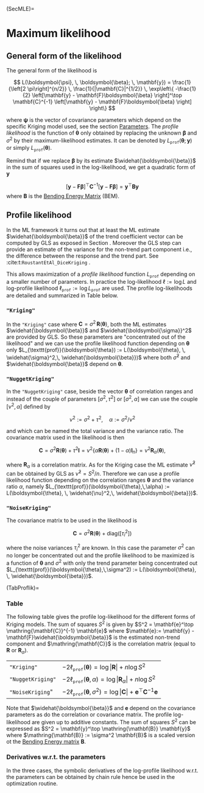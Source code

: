 (SecMLE)=
# Maximum likelihood

## General form of the likelihood

The general form of the likelihood is

$$
  L(\boldsymbol{\psi}, \, \boldsymbol{\beta}; \, \mathbf{y})
  = \frac{1}{\left[2 \pi\right]^{n/2}} \,
  \frac{1}{|\mathbf{C}|^{1/2}} \,
  \exp\left\{
    -\frac{1}{2} 
    \left[\mathbf{y} - \mathbf{F}\boldsymbol{\beta} \right]^\top \mathbf{C}^{-1}
    \left[\mathbf{y} - \mathbf{F}\boldsymbol{\beta} \right]
    \right\}
$$

where $\boldsymbol{\psi}$ is the vector of covariance parameters which
depend on the specific Kriging model used, see the section
[Parameters](SecParam). The *profile likelihood* is the function of
$\boldsymbol{\theta}$ only obtained by replacing the unknown
$\boldsymbol{\beta}$ and $\sigma^2$ by their maximum-likelihood
estimates. It can be denoted by
$L_{\texttt{prof}}(\boldsymbol{\theta};\,\mathbf{y})$ or simply
$L_{\texttt{prof}}(\boldsymbol{\theta})$.

Remind that if we replace $\boldsymbol{\beta}$ by its estimate
$\widehat{\boldsymbol{\beta}}$ in the sum of squares used in the
log-likelihood, we get a quadratic form of $\mathbf{y}$

$$
 \left[\mathbf{y} - \mathbf{F}\boldsymbol{\beta} \right]^\top \mathbf{C}^{-1}
 \left[\mathbf{y} - \mathbf{F}\boldsymbol{\beta} \right] = 
  \mathbf{y}^\top \mathbf{B} \mathbf{y}
$$
where $\mathbf{B}$ is the [Bending Energy Matrix](SecBending) (BEM).

## Profile likelihood

In the ML framework it turns out that at least the ML estimate
$\widehat{\boldsymbol{\beta}}$ of the trend coefficient vector can be
computed by GLS as exposed in Section [](SecGLS). Moreover the GLS
step can provide an estimate of the variance for the non-trend part
component i.e., the difference between the response and the trend
part. See :cite:t:`RoustantEtAl_DiceKriging` .

This allows maximization of a *profile likelihood* function
$L_{\texttt{prof}}$ depending on a smaller number of parameters. In
practice the log-likelihood $\ell := \log L$ and log-profile
likelihood $\ell_{\texttt{prof}} := \log L_{\texttt{prof}}$ are
used. The profile log-likelihoods are detailed and summarized in
Table below.

### `"Kriging"`

In the `"Kriging"` case where
$\mathbf{C} = \sigma^2 \, \mathbf{R}(\boldsymbol{\theta})$, both the ML estimates
$\widehat{\boldsymbol{\beta}}$ and $\widehat{\boldsymbol{\sigma}}^2$ are provided by
GLS. So these parameters are "concentrated out of the likelihood"
and we can use the profile likelihood function depending on
$\boldsymbol{\theta}$ only
$L_{\texttt{prof}}(\boldsymbol{\theta}) := L(\boldsymbol{\theta}, \,
\widehat{\sigma}^2,\, \widehat{\boldsymbol{\beta}})$ where both
$\widehat{\sigma}^2$ and $\widehat{\boldsymbol{\beta}}$ depend on
$\boldsymbol{\theta}$.


### `"NuggetKriging"`

In the `"NuggetKriging"` case, beside the vector $\boldsymbol{\theta}$ of
correlation ranges and instead of the couple of parameters
$[\sigma^2, \, \tau^2]$ or $[\sigma^2, \, \alpha]$ we can use the couple
$[\nu^2,\, \alpha]$ defined by

$$
\nu^2:= \sigma^2 + \tau^2, \quad \alpha := \sigma^2 / \nu^2
$$

and which can be named the total variance and the variance ratio.
The covariance matrix used in the
likelihood is then

$$
\mathbf{C} = \sigma^2 \mathbf{R}(\boldsymbol{\theta}) + \tau^2 \mathbf{I}
= \nu^2 \left\{\alpha \mathbf{R}(\boldsymbol{\theta}) + (1 - \alpha) \mathbf{I}_n \right\}
= \nu^2 \mathbf{R}_\alpha(\boldsymbol{\theta}),
$$

where $\mathbf{R}_\alpha$ is a correlation matrix. As for the Kriging
case the ML estimate $\widehat{\nu}^2$ can be obtained by GLS as
$\widehat{\nu}^2 = S^2/n$. Therefore we can use a profile likelihood
function depending on the correlation ranges $\boldsymbol{\theta}$ and
the variance ratio $\alpha$, namely
$L_{\texttt{prof}}(\boldsymbol{\theta},\,\alpha) :=
L(\boldsymbol{\theta}, \, \widehat{\nu}^2,\,
\widehat{\boldsymbol{\beta}})$.

### `"NoiseKriging"`

The covariance matrix to be used in the likelihood is

$$
\mathbf{C} = \sigma^2 \mathbf{R}(\boldsymbol{\theta}) + \text{diag}([\tau^2_i]) 
$$

where the noise variances $\tau_i^2$ are known.  In this case the
parameter $\sigma^2$ can no longer be concentrated out and the profile
likelihood to be maximized is a function of $\boldsymbol{\theta}$ and
$\sigma^2$ with only the trend parameter being concentrated out
$L_{\texttt{prof}}(\boldsymbol{\theta},\,\sigma^2) := L(\boldsymbol{\theta}, \,
\widehat{\boldsymbol{\beta}})$.

(TabProflik)=
### Table 
 
The following table gives the profile log-likelihood for the different
forms of Kriging models. The sum of squares $S^2$ is given by $S^2 =
\mathbf{e}^\top \mathring{\mathbf{C}}^{-1} \mathbf{e}$ where
$\mathbf{e}:= \mathbf{y} - \mathbf{F}\widehat{\boldsymbol{\beta}}$ is
the estimated non-trend component and $\mathring{\mathbf{C}}$ is the
correlation matrix (equal to $\mathbf{R}$ or $\mathbf{R}_\alpha$).

|   |   |
|:--|:--|
| `"Kriging"` |  $-2 \ell_{\texttt{prof}}(\boldsymbol{\theta}) = \log \lvert\mathbf{R}\rvert + n \log S^2$  |
|`"NuggetKriging"` | $-2 \ell_{\texttt{prof}}(\boldsymbol{\theta}, \, \alpha) = \log \lvert\mathbf{R}_\alpha\rvert + n \log S^2$  |
|`"NoiseKriging`" | $-2 \ell_{\texttt{prof}}(\boldsymbol{\theta}, \, \sigma^2) = \log \lvert\mathbf{C}\rvert + \mathbf{e}^\top \mathbf{C}^{-1}\mathbf{e}$  |

Note that $\widehat{\boldsymbol{\beta}}$ and $\mathbf{e}$ depend
on the covariance parameters as do the correlation or covariance
matrix. The profile log-likelihood are given up to additive constants. The 
sum of squares $S^2$ can be expressed as $S^2 =
\mathbf{y}^\top \mathring{\mathbf{B}} \mathbf{y}$ where $\mathring{\mathbf{B}} := \sigma^2 \mathbf{B}$
is a scaled version ot the  [Bending Energy matrix](SecBending) $\mathbf{B}$.

### Derivatives w.r.t. the parameters

In the three cases, the symbolic derivatives of the log-profile
likelihood w.r.t. the parameters can be obtained by chain rule hence
be used in the optimization routine.






















